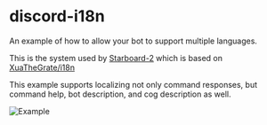 # discord-i18n
An example of how to allow your bot to support multiple languages.

This is the system used by [Starboard-2](https://github.com/CircuitsBots/Starboard-2) which is based on [XuaTheGrate/i18n](https://github.com/XuaTheGrate/i18n)

This example supports localizing not only command responses, but command help, bot description, and cog description as well.

![Example](https://cdn.tixte.com/uploads/circuit.is-from.space/kp2ydwfxr9a.png)
